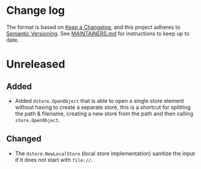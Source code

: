# Change log

The format is based on [Keep a Changelog](https://keepachangelog.com/en/1.0.0/), and this project adheres to [Semantic Versioning](https://semver.org/spec/v2.0.0.html). See [MAINTAINERS.md](./MAINTAINERS.md) for instructions to keep up to date.

# Unreleased

## Added

* Added `dstore.OpenObject` that is able to open a single store element without having to create a separate store, this is a shortcut for splitting the path & filename, creating a new store from the path and then calling `store.OpenObject`.

## Changed

* The `dstore.NewLocalStore` (local store implementation) sanitize the input if it does not start with `file://`.

